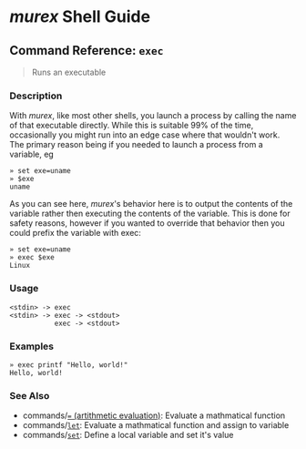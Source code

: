 # _murex_ Shell Guide

## Command Reference: `exec`

> Runs an executable

### Description

With _murex_, like most other shells, you launch a process by calling the
name of that executable directly. While this is suitable 99% of the time,
occasionally you might run into an edge case where that wouldn't work. The
primary reason being if you needed to launch a process from a variable, eg

    » set exe=uname
    » $exe
    uname
    
As you can see here, _murex_'s behavior here is to output the contents of
the variable rather then executing the contents of the variable. This is
done for safety reasons, however if you wanted to override that behavior
then you could prefix the variable with exec:

    » set exe=uname
    » exec $exe
    Linux

### Usage

    <stdin> -> exec
    <stdin> -> exec -> <stdout>
               exec -> <stdout>

### Examples

    » exec printf "Hello, world!"
    Hello, world!

### See Also

* commands/[`=` (artithmetic evaluation)](../commands/equ.md):
  Evaluate a mathmatical function
* commands/[`let`](../commands/let.md):
  Evaluate a mathmatical function and assign to variable
* commands/[`set`](../commands/set.md):
  Define a local variable and set it's value